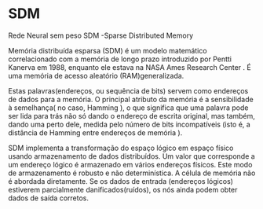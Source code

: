 # SDM
Rede Neural sem peso SDM -Sparse Distributed Memory 

Memória distribuída esparsa (SDM) é um modelo matemático correlacionado com a memória de longo prazo introduzido por Pentti Kanerva em 1988, enquanto ele estava na NASA Ames Research Center . É uma memória de acesso aleatório (RAM)generalizada. 

Estas palavras(endereços, ou sequência de bits) servem como endereços de dados para a memória. O principal atributo da memória é a sensibilidade à semelhança( no caso, Hamming ), o que significa que uma palavra pode ser lida para trás não só dando o endereço de escrita original, mas também, dando uma perto dele, medida pelo número de bits incompatíveis (isto é, a distância de Hamming entre endereços de memória ).

SDM implementa a transformação do espaço lógico em espaço físico usando armazenamento de dados distribuídos. Um valor que corresponde a um endereço lógico é armazenado em vários endereços físicos. Este modo de armazenamento é robusto e não determinística. A célula de memória não é abordada diretamente. Se os dados de entrada (endereços lógicos) estiverem parcialmente danificados(ruídos), os nós ainda podem obter dados de saída corretos.
